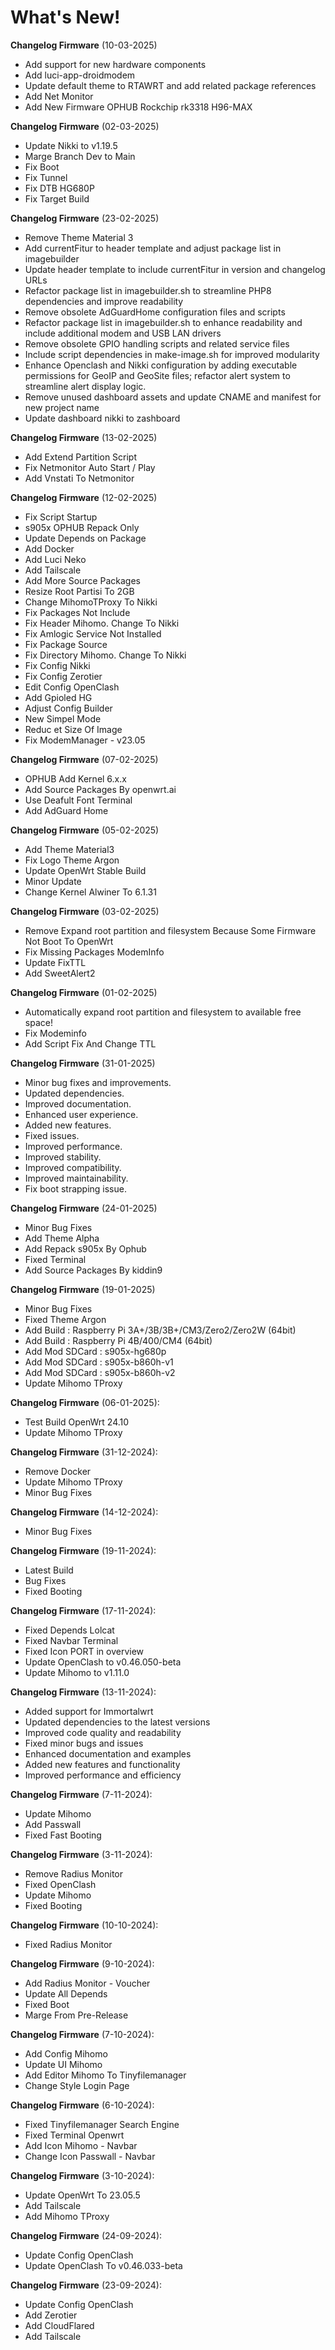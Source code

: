 # What's New!

**Changelog Firmware** (10-03-2025)

- Add support for new hardware components
- Add luci-app-droidmodem
- Update default theme to RTAWRT and add related package references
- Add Net Monitor
- Add New Firmware OPHUB Rockchip rk3318 H96-MAX

**Changelog Firmware** (02-03-2025)

- Update Nikki to v1.19.5
- Marge Branch Dev to Main
- Fix Boot
- Fix Tunnel
- Fix DTB HG680P
- Fix Target Build

**Changelog Firmware** (23-02-2025)

- Remove Theme Material 3
- Add currentFitur to header template and adjust package list in imagebuilder
- Update header template to include currentFitur in version and changelog URLs
- Refactor package list in imagebuilder.sh to streamline PHP8 dependencies and improve readability
- Remove obsolete AdGuardHome configuration files and scripts
- Refactor package list in imagebuilder.sh to enhance readability and include additional modem and USB LAN drivers
- Remove obsolete GPIO handling scripts and related service files
- Include script dependencies in make-image.sh for improved modularity
- Enhance Openclash and Nikki configuration by adding executable permissions for GeoIP and GeoSite files; refactor alert system to streamline alert display logic.
- Remove unused dashboard assets and update CNAME and manifest for new project name
- Update dashboard nikki to zashboard

**Changelog Firmware** (13-02-2025)

- Add Extend Partition Script
- Fix Netmonitor Auto Start / Play
- Add Vnstati To Netmonitor

**Changelog Firmware** (12-02-2025)

- Fix Script Startup
- s905x OPHUB Repack Only
- Update Depends on Package
- Add Docker
- Add Luci Neko
- Add Tailscale
- Add More Source Packages
- Resize Root Partisi To 2GB
- Change MihomoTProxy To Nikki
- Fix Packages Not Include
- Fix Header Mihomo. Change To Nikki
- Fix Amlogic Service Not Installed
- Fix Package Source
- Fix Directory Mihomo. Change To Nikki
- Fix Config Nikki
- Fix Config Zerotier
- Edit Config OpenClash
- Add Gpioled HG
- Adjust Config Builder
- New Simpel Mode
- Reduc et Size Of Image
- Fix ModemManager - v23.05

**Changelog Firmware** (07-02-2025)

- OPHUB Add Kernel 6.x.x
- Add Source Packages By openwrt.ai
- Use Deafult Font Terminal
- Add AdGuard Home

**Changelog Firmware** (05-02-2025)

- Add Theme Material3
- Fix Logo Theme Argon
- Update OpenWrt Stable Build
- Minor Update
- Change Kernel Alwiner To 6.1.31

**Changelog Firmware** (03-02-2025)

- Remove Expand root partition and filesystem
  Because Some Firmware Not Boot To OpenWrt
- Fix Missing Packages ModemInfo
- Update FixTTL
- Add SweetAlert2

**Changelog Firmware** (01-02-2025)

- Automatically expand root partition and filesystem to available free space!
- Fix Modeminfo
- Add Script Fix And Change TTL

**Changelog Firmware** (31-01-2025)

- Minor bug fixes and improvements.
- Updated dependencies.
- Improved documentation.
- Enhanced user experience.
- Added new features.
- Fixed issues.
- Improved performance.
- Improved stability.
- Improved compatibility.
- Improved maintainability.
- Fix boot strapping issue.

**Changelog Firmware** (24-01-2025)

- Minor Bug Fixes
- Add Theme Alpha
- Add Repack s905x By Ophub
- Fixed Terminal
- Add Source Packages By kiddin9

**Changelog Firmware** (19-01-2025)

- Minor Bug Fixes
- Fixed Theme Argon
- Add Build : Raspberry Pi 3A+/3B/3B+/CM3/Zero2/Zero2W (64bit)
- Add Build : Raspberry Pi 4B/400/CM4 (64bit)
- Add Mod SDCard : s905x-hg680p
- Add Mod SDCard : s905x-b860h-v1
- Add Mod SDCard : s905x-b860h-v2
- Update Mihomo TProxy

**Changelog Firmware** (06-01-2025):

- Test Build OpenWrt 24.10
- Update Mihomo TProxy

**Changelog Firmware** (31-12-2024):

- Remove Docker
- Update Mihomo TProxy
- Minor Bug Fixes

**Changelog Firmware** (14-12-2024):

- Minor Bug Fixes

**Changelog Firmware** (19-11-2024):

- Latest Build
- Bug Fixes
- Fixed Booting

**Changelog Firmware** (17-11-2024):

- Fixed Depends Lolcat
- Fixed Navbar Terminal
- Fixed Icon PORT in overview
- Update OpenClash to v0.46.050-beta
- Update Mihomo to v1.11.0

**Changelog Firmware** (13-11-2024):

- Added support for Immortalwrt
- Updated dependencies to the latest versions
- Improved code quality and readability
- Fixed minor bugs and issues
- Enhanced documentation and examples
- Added new features and functionality
- Improved performance and efficiency

**Changelog Firmware** (7-11-2024):

- Update Mihomo
- Add Passwall
- Fixed Fast Booting

**Changelog Firmware** (3-11-2024):

- Remove Radius Monitor
- Fixed OpenClash
- Update Mihomo
- Fixed Booting

**Changelog Firmware** (10-10-2024):

- Fixed Radius Monitor

**Changelog Firmware** (9-10-2024):

- Add Radius Monitor - Voucher
- Update All Depends
- Fixed Boot
- Marge From Pre-Release

**Changelog Firmware** (7-10-2024):

- Add Config Mihomo
- Update UI Mihomo
- Add Editor Mihomo To Tinyfilemanager
- Change Style Login Page

**Changelog Firmware** (6-10-2024):

- Fixed Tinyfilemanager Search Engine
- Fixed Terminal Openwrt
- Add Icon Mihomo - Navbar
- Change Icon Passwall - Navbar

**Changelog Firmware** (3-10-2024):

- Update OpenWrt To 23.05.5
- Add Tailscale
- Add Mihomo TProxy

**Changelog Firmware** (24-09-2024):

- Update Config OpenClash
- Update OpenClash To v0.46.033-beta

**Changelog Firmware** (23-09-2024):

- Update Config OpenClash
- Add Zerotier
- Add CloudFlared
- Add Tailscale
